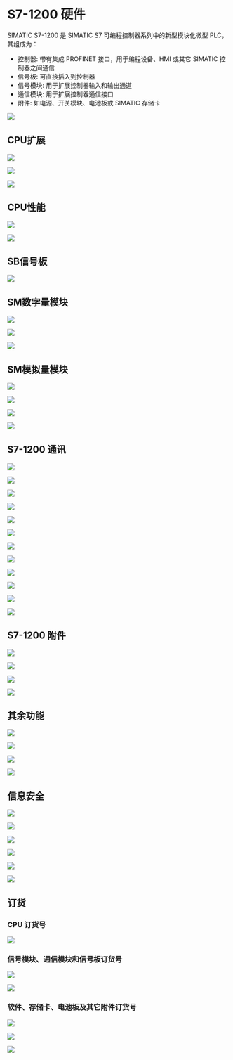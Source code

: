 # S7-1200 硬件

SIMATIC S7-1200 是 SIMATIC S7 可编程控制器系列中的新型模块化微型 PLC，其组成为： 

- 控制器: 带有集成 PROFINET 接口，用于编程设备、HMI 或其它 SIMATIC 控制器之间通信
- 信号板: 可直接插入到控制器 
- 信号模块: 用于扩展控制器输入和输出通道 
- 通信模块: 用于扩展控制器通信接口 
- 附件: 如电源、开关模块、电池板或 SIMATIC 存储卡 
  

![](https://pic2.zhimg.com/80/v2-f32238d95edc7884126f6cea486eafe1_1440w.webp)

## CPU扩展

![](https://pic4.zhimg.com/80/v2-b2d0282c128b0e3a69183c0f8ffe5393_1440w.webp)

![](https://pic3.zhimg.com/80/v2-1b66318bd0246b0bb1443c0bac0f6542_1440w.webp)

![](https://pic2.zhimg.com/80/v2-354b84f28ae0c373edf7388c1cd41841_1440w.webp)

## CPU性能

![](https://pic3.zhimg.com/80/v2-c33a94b9ee3fe2ba3b33e02e3a88dade_1440w.webp)

![](https://pic2.zhimg.com/80/v2-3591b0e04f69232daf4f7eb6f6b23f3d_1440w.webp)

## SB信号板

![](https://pic1.zhimg.com/80/v2-6941b7fc3377ed7f0f2f5c0cd055dc3c_1440w.webp)

## SM数字量模块

![](https://pic3.zhimg.com/80/v2-a13a7a53d1fadd52d81c9ecd47b1a6a2_1440w.webp)

![](https://pic3.zhimg.com/80/v2-0c00261903b2f5d8678091780435d316_1440w.webp)

![](https://pic2.zhimg.com/80/v2-6332dc9e570283e8e99322b7199b9465_1440w.webp)

## SM模拟量模块

![](https://pic4.zhimg.com/80/v2-48282367b89bc688bcec5329d5af893b_1440w.webp)

![](https://pic2.zhimg.com/80/v2-d66684c6b88433b96768ea9bf5b5bcc1_1440w.webp)

![](https://pic4.zhimg.com/80/v2-b12ae4849c1e849691db338580eb4aaf_1440w.webp)

![](https://pic4.zhimg.com/80/v2-87114ba7ddd2f8bb1c654b2d337d61e3_1440w.webp)

## S7-1200 通讯

![](https://pic3.zhimg.com/80/v2-c1aa430e6e4d7b89e0954115bed35e16_1440w.webp)

![](https://pic4.zhimg.com/80/v2-7e4d9768edfbaa3eb2a43ea1a2c914db_1440w.webp)

![](https://pic3.zhimg.com/80/v2-8d7752cd80ede75a51929eb29fda1d42_1440w.webp)

![](https://pic2.zhimg.com/80/v2-356435ef65cbd96f97352c8b758701d9_1440w.webp)

![](https://pic2.zhimg.com/80/v2-396e186159a3bebe6904aeadbd0106cd_1440w.webp)

![](https://pic3.zhimg.com/80/v2-edc750b717e110426aa271a468fd14e6_1440w.webp)

![](https://pic4.zhimg.com/80/v2-483114c6552831c2204cc95bb64ad6cb_1440w.webp)

![](https://pic1.zhimg.com/80/v2-49d6e95fcb4061dbc1ba34b88d13c2c4_1440w.webp)

![](https://pic1.zhimg.com/80/v2-bbd2888fa9c824dbc2ef7ea97491f030_1440w.webp)

![](https://pic2.zhimg.com/80/v2-77055992a911277c2c6e25f63ef9f215_1440w.webp)

![](https://pic2.zhimg.com/80/v2-0b9c017f07e451cffa5ac7d93432a765_1440w.webp)

![](https://pic2.zhimg.com/80/v2-206f3972af928bf683e334a9d932cc35_1440w.webp)


## S7-1200 附件

![](https://pic2.zhimg.com/80/v2-9abe56a81a9b9a0e1a95f34d1922f445_1440w.webp)

![](https://pic3.zhimg.com/80/v2-c1983e6a9703190d9332144db06a757e_1440w.webp)

![](https://pic4.zhimg.com/80/v2-c8e12b7f3e2bef87a16979aef4b1ba1f_1440w.webp)

![](https://pic1.zhimg.com/80/v2-e36cab841b38e1399179f59faaaaa8cc_1440w.webp)


## 其余功能

![](https://pic3.zhimg.com/80/v2-faae2af548a9e65eeab4cc520572bd2a_1440w.webp)

![](https://pic2.zhimg.com/80/v2-f531f450569008879ac742c7ee1f4591_1440w.webp)

![](https://pic3.zhimg.com/80/v2-bb41a43c5eab115d4e9b771550b807ae_1440w.webp)

![](https://pic3.zhimg.com/80/v2-34ae8ace63785a495839753958e0074a_1440w.webp)

## 信息安全

![](https://pic2.zhimg.com/80/v2-5c84bdcde367ba2e5c3e0eb3db2a1329_1440w.webp)

![](https://pic1.zhimg.com/80/v2-d167273fff5c2bd6e7d5a6d40684f1e8_1440w.webp)

![](https://pic3.zhimg.com/80/v2-a49c6c2fe7a36d7cb5b15f469c751742_1440w.webp)

![](https://pic4.zhimg.com/80/v2-24a587e427148bf997ef27d1cbd9b817_1440w.webp)

![](https://pic3.zhimg.com/80/v2-f5dee5db50d9e232aa6575ed3bcbd4ce_1440w.webp)

![](https://pic4.zhimg.com/80/v2-3f86afaa431ea9e6b9261d2dd901e8ff_1440w.webp)


## 订货

### CPU 订货号

![](https://pic1.zhimg.com/80/v2-5b2eca92e657596cc98c320b6c05d3c4_1440w.webp)

### 信号模块、通信模块和信号板订货号

![](https://pic1.zhimg.com/80/v2-37013ae4de601802c41c690eb6a6d3b4_1440w.webp)

![](https://pic3.zhimg.com/80/v2-2a006242b44b83f916ac91683d7c1d56_1440w.webp)

### 软件、存储卡、电池板及其它附件订货号

![](https://pic2.zhimg.com/v2-3509f09ca430d855cc70594117caa915_r.jpg)

![](https://pic2.zhimg.com/80/v2-6fa33f9c2607d9c8913a1b48c36d7f55_1440w.webp)

![](https://pic4.zhimg.com/80/v2-984750f17e53909da2897a286b07b38f_1440w.webp)

